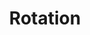 ---
title: Rotation
image: image.png
filter: filter-rotations

content:
    items: 
        - '@taxonomy.function': stud_tilt
        - '@taxonomy.function': stud_twist
        - '@taxonomy.function': axle_tilt
    order:
        by: date
        dir: desc
    limit: 12
    pagination: true

form:
    name: filter-rotations
    id: items-filter
    fields:
        -
            name: rotation_type
            label: Type
            type: select
            id: rotation_type
            options:
                'all': '- All -'
                'stud_tilt': 'Stud Tilt'
                'stud_twist': 'Stud Twist'
                'axle_tilt': 'Axle Tilt'

        - 
            name: rotation_angle
            label: Angle
            type: select
            id: rotation_angle
            options:
                'all': '- All -'
                '45': '45°'
                '90': '90°'
                '180': '180°'
                'all-1': '-------'
                '0-45': '00° - 45°'
                '45-90': '45° - 90°'
                '90-180': '90° - 180°'

    buttons:
        submit:
            value: Filter
    process:
        redirect: >-
            /techs/rotation/{% 
                set rotation_angle = form.value.rotation_angle                            %}{%
                set rotation_angle = rotation_angle|slice(0,3) == 'all' ? 'all' : rotation_angle %}{%
                set rotation_type   = form.value.rotation_type                            %}{%
                if rotation_type == 'all'                                                 %}{%
                    if rotation_angle != 'all'                                            %}{%
                        set filter = 'angle:' ~ rotation_angle                            %}{%
                    endif                                                                 %}{%
                else                                                                      %}{%
                    if rotation_angle != 'all'                                            %}{%
                        set filter = rotation_type ~ '_angle:' ~ rotation_angle           %}{%
                    else                                                                  %}{%
                        set filter = 'function:' ~ rotation_type                          %}{%
                    endif                                                                 %}{%
                endif                                                                     %}{{ filter }}

---